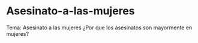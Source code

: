 # Asesinato-a-las-mujeres
Tema: Asesinato a las mujeres
¿Por que los asesinatos son mayormente en mujeres?

